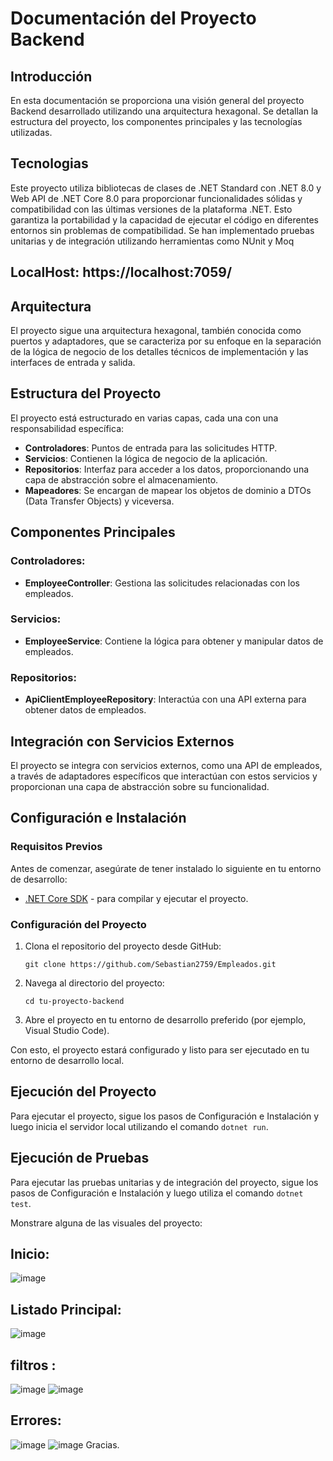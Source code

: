 # Documentación del Proyecto Backend

## Introducción

En esta documentación se proporciona una visión general del proyecto Backend desarrollado utilizando una arquitectura hexagonal. Se detallan la estructura del proyecto, los componentes principales y las tecnologías utilizadas.
## Tecnologias
Este proyecto utiliza bibliotecas de clases de .NET Standard con .NET 8.0 y Web API de .NET Core 8.0 para proporcionar funcionalidades sólidas y compatibilidad con las últimas versiones de la plataforma .NET. Esto garantiza la portabilidad y la capacidad de ejecutar el código en diferentes entornos sin problemas de compatibilidad.
Se han implementado pruebas unitarias y de integración utilizando herramientas como NUnit y Moq

## LocalHost: https://localhost:7059/
## Arquitectura

El proyecto sigue una arquitectura hexagonal, también conocida como puertos y adaptadores, que se caracteriza por su enfoque en la separación de la lógica de negocio de los detalles técnicos de implementación y las interfaces de entrada y salida.

## Estructura del Proyecto

El proyecto está estructurado en varias capas, cada una con una responsabilidad específica:

- **Controladores**: Puntos de entrada para las solicitudes HTTP.
- **Servicios**: Contienen la lógica de negocio de la aplicación.
- **Repositorios**: Interfaz para acceder a los datos, proporcionando una capa de abstracción sobre el almacenamiento.
- **Mapeadores**: Se encargan de mapear los objetos de dominio a DTOs (Data Transfer Objects) y viceversa.

## Componentes Principales

### Controladores:
- **EmployeeController**: Gestiona las solicitudes relacionadas con los empleados.

### Servicios:
- **EmployeeService**: Contiene la lógica para obtener y manipular datos de empleados.

### Repositorios:
- **ApiClientEmployeeRepository**: Interactúa con una API externa para obtener datos de empleados.

## Integración con Servicios Externos

El proyecto se integra con servicios externos, como una API de empleados, a través de adaptadores específicos que interactúan con estos servicios y proporcionan una capa de abstracción sobre su funcionalidad.

## Configuración e Instalación

### Requisitos Previos
Antes de comenzar, asegúrate de tener instalado lo siguiente en tu entorno de desarrollo:
- [.NET Core SDK](https://dotnet.microsoft.com/download) - para compilar y ejecutar el proyecto.

### Configuración del Proyecto
1. Clona el repositorio del proyecto desde GitHub:
   ```
   git clone https://github.com/Sebastian2759/Empleados.git
   ```
2. Navega al directorio del proyecto:
   ```
   cd tu-proyecto-backend
   ```
3. Abre el proyecto en tu entorno de desarrollo preferido (por ejemplo, Visual Studio Code).

Con esto, el proyecto estará configurado y listo para ser ejecutado en tu entorno de desarrollo local.

## Ejecución del Proyecto

Para ejecutar el proyecto, sigue los pasos de Configuración e Instalación y luego inicia el servidor local utilizando el comando `dotnet run`.

## Ejecución de Pruebas

Para ejecutar las pruebas unitarias y de integración del proyecto, sigue los pasos de Configuración e Instalación y luego utiliza el comando `dotnet test`.

Monstrare alguna de las visuales del proyecto:
## Inicio: 
![image](https://github.com/Sebastian2759/Empleados/assets/45395195/e304710b-8cdc-4aa4-81b1-a06cdd38f4ca)
## Listado Principal:
![image](https://github.com/Sebastian2759/Empleados/assets/45395195/d691f9d9-c541-47a0-bb07-3c3c9f27f496)
## filtros : 
![image](https://github.com/Sebastian2759/Empleados/assets/45395195/fe5e5d9d-2e33-4cd1-8995-aef008d36648)
![image](https://github.com/Sebastian2759/Empleados/assets/45395195/e42fb171-310b-4272-9934-26707a704655)
## Errores: 
![image](https://github.com/Sebastian2759/Empleados/assets/45395195/7a4a603b-7dfc-468f-8900-00702d616b00)
![image](https://github.com/Sebastian2759/Empleados/assets/45395195/73551f0c-b6d0-4ee8-8da3-edec1a517411)
Gracias.





